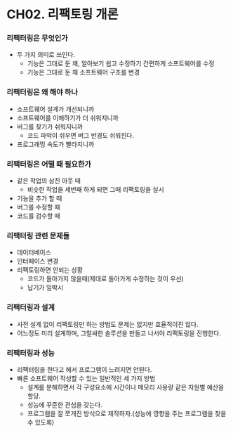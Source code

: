 # CH02. 리팩토링 개론

### 리팩터링은 무엇인가
- 두 가지 의미로 쓰인다.
  - 기능은 그대로 둔 채, 알아보기 쉽고 수정하기 간편하게 소프트웨어를 수정
  - 기능은 그대로 둔 채 소프트웨어 구조를 변경

### 리팩터링은 왜 해야 하나
- 소프트웨어 설계가 개선되니까
- 소프트웨어를 이해하기가 더 쉬워지니까
- 버그를 찾기가 쉬워지니까
  - 코드 파악이 쉬우면 버그 반경도 쉬워진다.
- 프로그래밍 속도가 빨라지니까

### 리팩터링은 어떨 때 필요한가
- 같은 작업의 삼진 아웃 때
  - 비슷한 작업을 세번째 하게 되면 그때 리팩토링을 실시
- 기능을 추가 할 때
- 버그를 수정할 때
- 코드를 검수할 때

### 리팩터링 관련 문제들
- 데이터베이스
- 인터페이스 변경
- 리팩토링하면 안되는 상황
  - 코드가 돌아가지 않을때(제대로 돌아가게 수정하는 것이 우선)
  - 납기가 임박시

### 리팩터링과 설계
- 사전 설계 없이 리팩토링만 하는 방법도 문제는 없지만 효율적이진 않다.
- 어느정도 미리 설계하며, 그럴싸한 솔루션을 만들고 나서야 리팩토링을 진행한다.

### 리팩터링과 성능
- 리팩터링을 한다고 해서 프로그램이 느려지면 안된다.
- 빠른 소프트웨어 작성할 수 있는 일반적인 세 가지 방법
  - 설계를 분해하면서 각 구성요소에 시간이나 메모리 사용량 같은 자원별 예산을 할당.
  - 성능에 꾸준한 관심을 갖는다.
  - 프로그램을 잘 쪼개진 방식으로 제작하자.(성능에 영향을 주는 프로그램을 찾을 수 있도록)